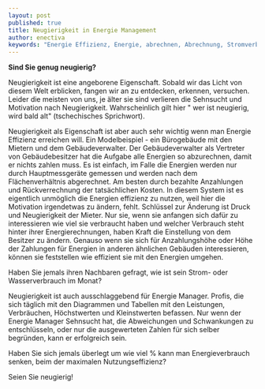 ```yaml
---
layout: post
published: true
title: Neugierigkeit in Energie Management
author: enectiva
keywords: "Energie Effizienz, Energie, abrechnen, Abrechnung, Stromverbrauch, Wasserverbrauch"
---
```


**Sind Sie genug neugierig?**

Neugierigkeit ist eine angeborene Eigenschaft. Sobald wir das Licht von diesem Welt erblicken, fangen wir an zu entdecken, erkennen, versuchen. Leider die meisten von uns, je älter sie sind verlieren die Sehnsucht und Motivation nach Neugierigkeit. Wahrscheinlich gilt hier " wer ist neugierig, wird bald alt" (tschechisches Sprichwort).

Neugierigkeit als Eigenschaft ist aber auch sehr wichtig wenn man Energie Effizienz erreichen will. Ein Modelbeispiel - ein Bürogebäude mit den Mietern und dem Gebäudeverwalter. Der Gebäudeverwalter als Vertreter von Gebäudebesitzer hat die Aufgabe alle Energien so abzurechnen, damit er nichts zahlen muss. Es ist einfach, im Falle die Energien werden nur durch Hauptmessgeräte gemessen und werden nach dem Flächenverhältnis abgerechnet. Am besten durch bezahlte Anzahlungen und Rückverrechnung der tatsächlichen Kosten. In diesem System ist es eigentlich unmöglich die Energien effizienz zu nutzen, weil hier die Motivation irgendetwas zu ändern, fehlt. Schlüssel zur Änderung ist Druck und Neugierigkeit der Mieter. Nur sie, wenn sie anfangen sich dafür zu interessieren wie viel sie verbraucht haben und welcher Verbrauch steht hinter ihrer Energierechnungen, haben Kraft die Einstellung von dem Besitzer zu ändern. Genauso wenn sie sich für Anzahlungshöhe oder  Höhe der Zahlungen für Energien in anderen ähnlichen Gebäuden interessieren, können sie feststellen wie effizient sie mit den Energien umgehen.

Haben Sie jemals ihren Nachbaren gefragt, wie ist sein Strom- oder Wasserverbrauch im Monat? 

Neugierigkeit ist auch ausschlaggebend für Energie Manager. Profis, die sich täglich mit den Diagrammen und Tabellen mit den Leistungen, Verbräuchen, Höchstwerten und Kleinstwerten befassen. Nur wenn der Energie Manager Sehnsucht hat, die Abweichungen und Schwankungen zu entschlüsseln, oder nur die ausgewerteten Zahlen für sich selber begründen, kann er erfolgreich sein. 

Haben Sie sich jemals überlegt um wie viel % kann man Energieverbrauch senken, beim der maximalen Nutzungseffizienz?

Seien Sie neugierig!
